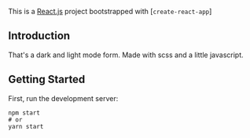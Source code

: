 This is a [React.js](https://reactjs.org/) project bootstrapped with [`create-react-app`]

## Introduction

<p>
  That's a dark and light mode form. Made with scss and a little javascript.
</p>

## Getting Started

First, run the development server:

```
npm start
# or
yarn start
```
